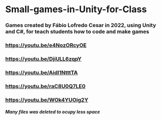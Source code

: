# Small-games-in-Unity-for-Class
### Games created by Fábio Lofredo Cesar in 2022, using Unity and C#, for teach students how to code and make games
### https://youtu.be/e4NozORcyOE
### https://youtu.be/DjiULL6zqpY
### https://youtu.be/AidI1NtttTA
### https://youtu.be/raC8U0Q7LE0
### https://youtu.be/WOk4YUOig2Y
##### Many files was deleted to ocupy less space
